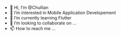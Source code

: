 - 👋 Hi, I’m @Chullian
- 👀 I’m interested in Mobile Application Developement
- 🌱 I’m currently learning Flutter
- 💞️ I’m looking to collaborate on ...
- 📫 How to reach me ...

<!---
Chullian/Chullian is a ✨ special ✨ repository because its `README.md` (this file) appears on your GitHub profile.
You can click the Preview link to take a look at your changes.
--->
